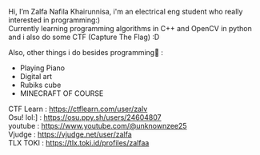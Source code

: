 Hi, I’m Zalfa Nafila Khairunnisa,
i'm an electrical eng student who really interested in programming:)  
Currently learning programming algorithms in C++ and OpenCV in python and i also do some CTF (Capture The Flag) :D

Also, other things i do besides programming🌼 :
- Playing Piano
- Digital art
- Rubiks cube
- MINECRAFT OF COURSE


CTF Learn : https://ctflearn.com/user/zalv    
Osu! lol:] : https://osu.ppy.sh/users/24604807   
youtube : https://www.youtube.com/@unknownzee25   
Vjudge : https://vjudge.net/user/zalfa  
TLX TOKI : https://tlx.toki.id/profiles/zalfaa  
